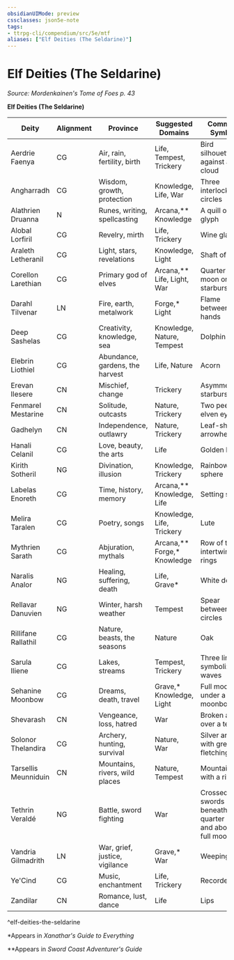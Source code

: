 ```yaml
---
obsidianUIMode: preview
cssclasses: json5e-note
tags:
- ttrpg-cli/compendium/src/5e/mtf
aliases: ["Elf Deities (The Seldarine)"]
---
```

# Elf Deities (The Seldarine)
*Source: Mordenkainen's Tome of Foes p. 43* 

**Elf Deities (The Seldarine)**

| Deity | Alignment | Province | Suggested Domains | Common Symbol |
|-------|-----------|----------|-------------------|---------------|
| Aerdrie Faenya | CG | Air, rain, fertility, birth | Life, Tempest, Trickery | Bird silhouetted against a cloud |
| Angharradh | CG | Wisdom, growth, protection | Knowledge, Life, War | Three interlocking circles |
| Alathrien Druanna | N | Runes, writing, spellcasting | Arcana,** Knowledge | A quill or glyph |
| Alobal Lorfiril | CG | Revelry, mirth | Life, Trickery | Wine glass |
| Araleth Letheranil | CG | Light, stars, revelations | Knowledge, Light | Shaft of light |
| Corellon Larethian | CG | Primary god of elves | Arcana,** Life, Light, War | Quarter moon or starburst |
| Darahl Tilvenar | LN | Fire, earth, metalwork | Forge,* Light | Flame between hands |
| Deep Sashelas | CG | Creativity, knowledge, sea | Knowledge, Nature, Tempest | Dolphin |
| Elebrin Liothiel | CG | Abundance, gardens, the harvest | Life, Nature | Acorn |
| Erevan Ilesere | CN | Mischief, change | Trickery | Asymmetrical starburst |
| Fenmarel Mestarine | CN | Solitude, outcasts | Nature, Trickery | Two peering elven eyes |
| Gadhelyn | CN | Independence, outlawry | Nature, Trickery | Leaf-shaped arrowhead |
| Hanali Celanil | CG | Love, beauty, the arts | Life | Golden heart |
| Kirith Sotheril | NG | Divination, illusion | Knowledge, Trickery | Rainbow sphere |
| Labelas Enoreth | CG | Time, history, memory | Arcana,** Knowledge, Life | Setting sun |
| Melira Taralen | CG | Poetry, songs | Knowledge, Life, Trickery | Lute |
| Mythrien Sarath | CG | Abjuration, mythals | Arcana,** Forge,* Knowledge | Row of three intertwined rings |
| Naralis Analor | NG | Healing, suffering, death | Life, Grave* | White dove |
| Rellavar Danuvien | NG | Winter, harsh weather | Tempest | Spear between two circles |
| Rillifane Rallathil | CG | Nature, beasts, the seasons | Nature | Oak |
| Sarula Iliene | CG | Lakes, streams | Tempest, Trickery | Three lines symbolizing waves |
| Sehanine Moonbow | CG | Dreams, death, travel | Grave,* Knowledge, Light | Full moon under a moonbow |
| Shevarash | CN | Vengeance, loss, hatred | War | Broken arrow over a tear |
| Solonor Thelandira | CG | Archery, hunting, survival | Nature, War | Silver arrow with green fletching |
| Tarsellis Meunniduin | CN | Mountains, rivers, wild places | Nature, Tempest | Mountain with a river |
| Tethrin Veraldé | NG | Battle, sword fighting | War | Crossed swords beneath a quarter moon and above a full moon |
| Vandria Gilmadrith | LN | War, grief, justice, vigilance | Grave,* War | Weeping eye |
| Ye'Cind | CG | Music, enchantment | Life, Trickery | Recorder |
| Zandilar | CN | Romance, lust, dance | Life | Lips |
^elf-deities-the-seldarine

*Appears in *Xanathar's Guide to Everything*

**Appears in *Sword Coast Adventurer's Guide*